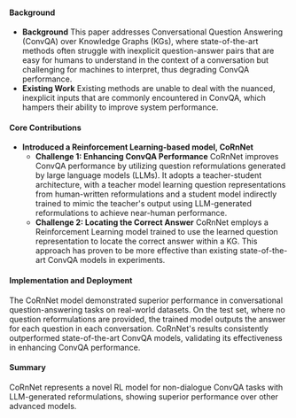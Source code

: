 #### Background
- **Background**
This paper addresses Conversational Question Answering (ConvQA) over Knowledge Graphs (KGs), where state-of-the-art methods often struggle with inexplicit question-answer pairs that are easy for humans to understand in the context of a conversation but challenging for machines to interpret, thus degrading ConvQA performance.
- **Existing Work**
Existing methods are unable to deal with the nuanced, inexplicit inputs that are commonly encountered in ConvQA, which hampers their ability to improve system performance.
#### Core Contributions
  - **Introduced a Reinforcement Learning-based model, CoRnNet**
      - **Challenge 1: Enhancing ConvQA Performance**
      CoRnNet improves ConvQA performance by utilizing question reformulations generated by large language models (LLMs). It adopts a teacher-student architecture, with a teacher model learning question representations from human-written reformulations and a student model indirectly trained to mimic the teacher's output using LLM-generated reformulations to achieve near-human performance.
      - **Challenge 2: Locating the Correct Answer**
      CoRnNet employs a Reinforcement Learning model trained to use the learned question representation to locate the correct answer within a KG. This approach has proven to be more effective than existing state-of-the-art ConvQA models in experiments.

#### Implementation and Deployment
The CoRnNet model demonstrated superior performance in conversational question-answering tasks on real-world datasets. On the test set, where no question reformulations are provided, the trained model outputs the answer for each question in each conversation. CoRnNet's results consistently outperformed state-of-the-art ConvQA models, validating its effectiveness in enhancing ConvQA performance.

#### Summary
CoRnNet represents a novel RL model for non-dialogue ConvQA tasks with LLM-generated reformulations, showing superior performance over other advanced models.